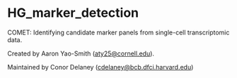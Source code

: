 # HG_marker_detection

COMET: Identifying candidate marker panels from single-cell transcriptomic data.

Created by Aaron Yao-Smith (aty25@cornell.edu).

Maintained by Conor Delaney (cdelaney@bcb.dfci.harvard.edu)
